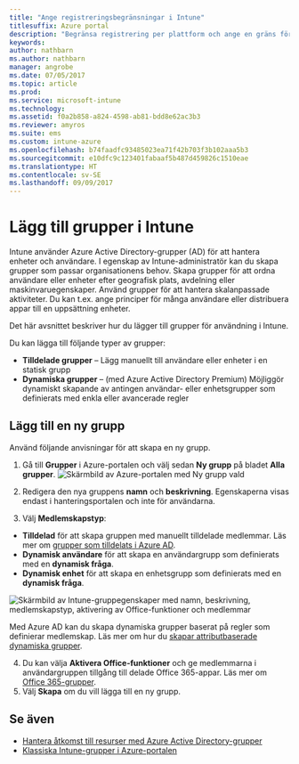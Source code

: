 ```yaml
---
title: "Ange registreringsbegränsningar i Intune"
titlesuffix: Azure portal
description: "Begränsa registrering per plattform och ange en gräns för enhetsregistrering i Intune. \""
keywords: 
author: nathbarn
ms.author: nathbarn
manager: angrobe
ms.date: 07/05/2017
ms.topic: article
ms.prod: 
ms.service: microsoft-intune
ms.technology: 
ms.assetid: f0a2b858-a824-4598-ab81-bdd8e62ac3b3
ms.reviewer: amyros
ms.suite: ems
ms.custom: intune-azure
ms.openlocfilehash: b74faadfc93485023ea71f42b703f3b102aaa5b3
ms.sourcegitcommit: e10dfc9c123401fabaaf5b487d459826c1510eae
ms.translationtype: HT
ms.contentlocale: sv-SE
ms.lasthandoff: 09/09/2017
---
```

# <a name="add-groups-in-intune"></a>Lägg till grupper i Intune
Intune använder Azure Active Directory-grupper (AD) för att hantera enheter och användare. I egenskap av Intune-administratör kan du skapa grupper som passar organisationens behov. Skapa grupper för att ordna användare eller enheter efter geografisk plats, avdelning eller maskinvaruegenskaper. Använd grupper för att hantera skalanpassade aktiviteter. Du kan t.ex. ange principer för många användare eller distribuera appar till en uppsättning enheter.

Det här avsnittet beskriver hur du lägger till grupper för användning i Intune.

Du kan lägga till följande typer av grupper:
- **Tilldelade grupper** – Lägg manuellt till användare eller enheter i en statisk grupp
- **Dynamiska grupper** – (med Azure Active Directory Premium) Möjliggör dynamiskt skapande av antingen användar- eller enhetsgrupper som definierats med enkla eller avancerade regler

## <a name="add-a-new-group"></a>Lägg till en ny grupp

Använd följande anvisningar för att skapa en ny grupp.
1. Gå till **Grupper** i Azure-portalen och välj sedan **Ny grupp** på bladet **Alla grupper**.
  ![Skärmbild av Azure-portalen med Ny grupp vald](./media/groups-add-new.png)
2. Redigera den nya gruppens **namn** och **beskrivning**. Egenskaperna visas endast i hanteringsportalen och inte för användarna.

3. Välj **Medlemskapstyp**:
  - **Tilldelad** för att skapa gruppen med manuellt tilldelade medlemmar. Läs mer om [grupper som tilldelats i Azure AD](https://docs.microsoft.com/azure/active-directory/active-directory-groups-create-azure-portal).
  - **Dynamisk användare** för att skapa en användargrupp som definierats med en **dynamisk fråga**.
  - **Dynamisk enhet** för att skapa en enhetsgrupp som definierats med en **dynamisk fråga**.

  ![Skärmbild av Intune-gruppegenskaper med namn, beskrivning, medlemskapstyp, aktivering av Office-funktioner och medlemmar](./media/groups-add-properties.png)

  Med Azure AD kan du skapa dynamiska grupper baserat på regler som definierar medlemskap. Läs mer om hur du [skapar attributbaserade dynamiska grupper](https://docs.microsoft.com/azure/active-directory/active-directory-groups-dynamic-membership-azure-portal).

4. Du kan välja **Aktivera Office-funktioner** och ge medlemmarna i användargruppen tillgång till delade Office 365-appar. Läs mer om [Office 365-grupper](https://support.office.com/article/Learn-about-Office-365-groups-b565caa1-5c40-40ef-9915-60fdb2d97fa2).
5. Välj **Skapa** om du vill lägga till en ny grupp.

## <a name="see-also"></a>Se även
- [Hantera åtkomst till resurser med Azure Active Directory-grupper](https://docs.microsoft.com/azure/active-directory/active-directory-manage-groups)
- [Klassiska Intune-grupper i Azure-portalen](groups-get-started.md)
